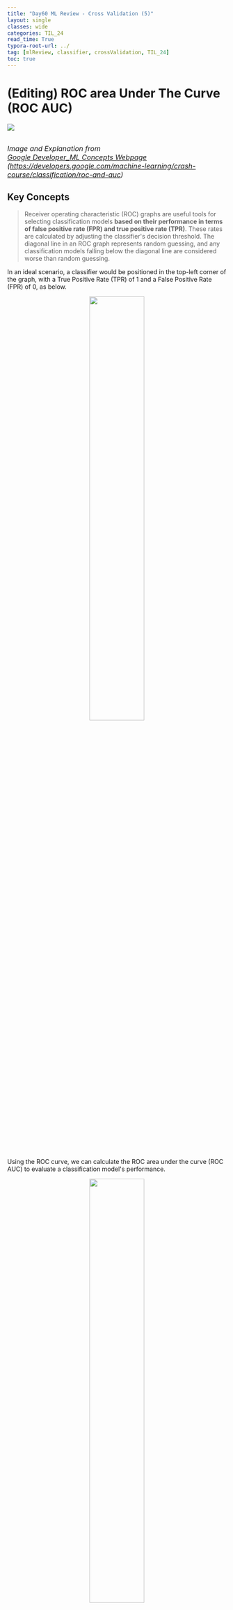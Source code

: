 ```yaml
---
title: "Day60 ML Review - Cross Validation (5)"
layout: single
classes: wide
categories: TIL_24
read_time: True
typora-root-url: ../
tag: [mlReview, classifier, crossValidation, TIL_24]
toc: true 
---
```


# (Editing) ROC area Under The Curve (ROC AUC)

<img src="/blog/images/2024-08-23-TIL24_Day60/83B605C7-5ACE-47E4-9545-F7A09E7CBF4B_1_105_c.jpeg"><br><br>

<font size=3pt><I>Image and Explanation from <a href="https://developers.google.com/machine-learning/crash-course/classification/roc-and-auc">Google Developer_ML Concepts Webpage</a> <br>(https://developers.google.com/machine-learning/crash-course/classification/roc-and-auc)</I></font>



## Key Concepts

> Receiver operating characteristic (ROC) graphs are useful tools for selecting classification models **based on their performance in terms of false positive rate (FPR) and true positive rate (TPR)**. These rates are calculated by adjusting the classifier's decision threshold. The diagonal line in an ROC graph represents random guessing, and any classification models falling below the diagonal line are considered worse than random guessing.

In an ideal scenario, a classifier would be positioned in the top-left corner of the graph, with a True Positive Rate (TPR) of 1 and a False Positive Rate (FPR) of 0, as below.

<center>
  <img src="/blog/images/2024-08-23-TIL24_Day60/image-20240829191426145.png" width="50%"><br><br>
</center>




Using the ROC curve, we can calculate the ROC area under the curve (ROC AUC) to evaluate a classification model's performance.

<center>
  <img src="/blog/images/2024-08-23-TIL24_Day60/image-20240829191522866.png" width="50%"><br><br><Br>
</center>





## AUC and ROC for Choosing the Model and Threshold

Area Under the Curve (AUC) is a helpful metric for <u>comparing the performance of two models</u>, provided that the dataset is balanced. When dealing with imbalanced datasets, using the precision-recall curve is better. The model **with a larger area under the curve is generally considered better.** 



<center>
  <img src="/blog/images/2024-08-23-TIL24_Day60/image-20240829191647241.png" width="70%"><br><br>
</center>

The points on a ROC curve closest to (0,1) indicate **a range of the best-performing thresholds** for the given model. As explained in the Thresholds, Confusion Matrix, and Choice of Metric and Tradeoffs sections, <u>the choice of threshold depends on which metric is most important for the specific use case</u>. Consider points A, B, and C in the following diagram, each representing a threshold.

<center>
  <img src="/blog/images/2024-08-23-TIL24_Day60/image-20240829200110630.png" width="50%"><br><br><br>
</center>

### Scikit-learn Application

In the upcoming code example, we will generate an ROC curve <u>to evaluate the performance of a classifier</u> that utilizes only two specific features from the Breast Cancer Wisconsin dataset to determine whether a tumor is benign or malignant. Despite using the same logistic regression pipeline as before, this time we will only employ two features. <I>(This decision is made to increase the difficulty of the classification task by withholding valuable information from the other features, resulting in a more challenging ROC curve.) </I> To further enhance the visual interest of the ROC curve, <u>we will reduce the number of folds</u> in the `StratifiedKFold` validator to <u>three</u>. Below is the code snippet:

```python
from sklearn.metrics import roc_curve, auc
from scipy import interp
pipe_lr = make_pipeline(StandardScaler(), PCA(n_components=2),
                        LogisticRegression(penalty='12',
                                           random_state=1, 
                                           solver='lbfgs', 
                                           C=100.0)
# use only two features
X_train2 = X_train[:, [4,14]]
cv = list(StratifiedKFold(n_splits=3, random_state=1).split(x_train, y_train))
                        
fig = plt.figure(figsize=(7, 5))
mean_tpr = 0.0
mean_fpt = np.linspace(0, 1, 100)
all_tpr = []
                        
for i, (train, test) in enumerator(cv):
                        probabs = pipe_lr.fit(
                        X_train2[train],
                        Y_train[train].predict_proba(X_train2[test])
                        fpr, tpr, thresholds = roc_curve(y_train[test],
                                                        probas[:, 1],
                                                        pos_label=1)
                        mean_tpr += interp(mean_fpr, fpr, tpr)
                        mean_tpr[0] = 0.0
                        roc_auc = auc(fpr, tpr)
                        plt.plot(fpr,
                                tpr,
                                label='ROC fold'))
plt.plt([0,1],
       [0,1],
       linestyle='--',
       color=(0.6, 0.6, 0.6),
       label='Random guessing')
mean_tpr /= len(cv)
mean_tpr[-1] = 1.0
mean_auc = auc(mean_fpr, mean_tpr)
plt.plt(mean_fpr, mean_tpr, 'k--', label='Mean Roc (area = %0.2f)' % mean_auc, lw=2)
plt.plt([0, 0, 1],
       [0, 1, 1],
       linestyle=':',
       color='black',
       label='Perfect performance')
plt.xlim([-0.05, 1.05])
plt.ylim([-0.05, 1.05])
plt.xlabel('False positive rate')
plt.ylabel('True positive rate')
plt.legend(loc="lower right")
plt.show
```

In the code example above, we made use of the `StratifiedKFold` class from scikit-learn to perform cross-<u>validation</u>. Specifically, we employed the `roc_curve` function from the `sklearn.metrics` module to assess the receiver operating characteristic (ROC) performance of the LogissticRegression classifier within our `pipe_lr` pipeline for each iteration of the cross-validation process. 

Additionally, we employed the` interp` function from SciPy <u>to create an average ROC curve</u> from the three folds and then calculated the area under the curve (AUC) using the `auc` function. **The resulting ROC curve revealed variations across the different folds and the average ROC AUC value of 0.76 falls between a perfect score of 1.0 and random guessing.**



<center>
  <img src="/blog/images/2024-08-23-TIL24_Day60/image-20240910104841215.png" width="80%"><br><br><font size="3pt"><I>Image from: (S. Raschka and V. Mirjalili, Python Machine Learning: Machine Learning and Deep Learning with Python, scikit-learn, and TensorFlow 2, 3rd ed. Birmingham: Packt Publishing, 2023.)</I></font>
</center>




To determine the ROC AUC score, we can also directly import the `roc_auc_score` function from the `sklearn.metrics` submodule, which can be used in a similar manner to other scoring functions, such as `precision_score`.



<br><br>

